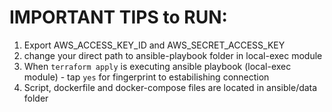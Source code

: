 # IMPORTANT TIPS to RUN:
1) Export AWS_ACCESS_KEY_ID and AWS_SECRET_ACCESS_KEY
2) change your direct path to ansible-playbook folder in local-exec module
3) When `terraform apply` is executing ansible playbook (local-exec module) - tap `yes` for fingerprint to estabilishing connection
4) Script, dockerfile and docker-compose files are located in ansible/data folder